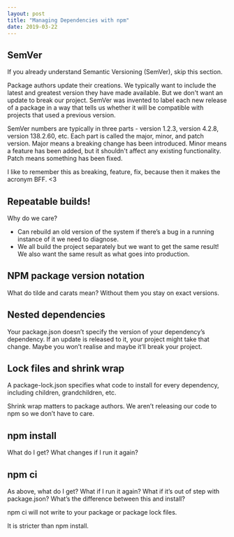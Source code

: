 ```yaml
---
layout: post
title: "Managing Dependencies with npm"
date: 2019-03-22
---
```


## SemVer
If you already understand Semantic Versioning (SemVer), skip this section.

Package authors update their creations. We typically want to include the latest and greatest version they have made available. But we don't want an update to break our project. SemVer was invented to label each new release of a package in a way that tells us whether it will be compatible with projects that used a previous version.

SemVer numbers are typically in three parts - version 1.2.3, version 4.2.8, version 138.2.60, etc. Each part is called the major, minor, and patch version. Major means a breaking change has been introduced. Minor means a feature has been added, but it shouldn't affect any existing functionality. Patch means something has been fixed.

I like to remember this as breaking, feature, fix, because then it makes the acronym BFF. <3

## Repeatable builds!
Why do we care?
* Can rebuild an old version of the system if there’s a bug in a running instance of it we need to diagnose.
* We all build the project separately but we want to get the same result! We also want the same result as what goes into production.

## NPM package version notation
What do tilde and carats mean? Without them you stay on exact versions.

## Nested dependencies
Your package.json doesn’t specify the version of your dependency’s dependency. If an update is released to it, your project might take that change. Maybe you won’t realise and maybe it’ll break your project.

## Lock files and shrink wrap
A package-lock.json specifies what code to install for every dependency, including children, grandchildren, etc.

Shrink wrap matters to package authors. We aren’t releasing our code to npm so we don’t have to care.

## npm install
What do I get? What changes if I run it again?

## npm ci
As above, what do I get? What if I run it again? What if it’s out of step with package.json? What’s the difference between this and install?

npm ci will not write to your package or package lock files.

It is stricter than npm install.